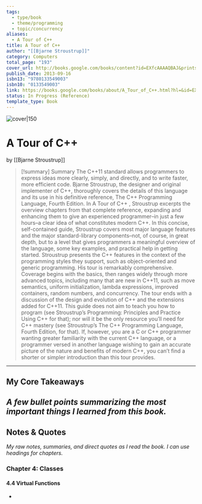 ```yaml
---
tags:
  - type/book
  - theme/programming
  - topic/concurrency
aliases:
  - A Tour of C++
title: A Tour of C++
author: "[[Bjarne Stroustrup]]"
category: Computers
total_page: "193"
cover_url: http://books.google.com/books/content?id=EXfcAAAAQBAJ&printsec=frontcover&img=1&zoom=1&edge=curl&source=gbs_api
publish_date: 2013-09-16
isbn13: "9780133549003"
isbn10: "0133549003"
link: https://books.google.com/books/about/A_Tour_of_C++.html?hl=&id=EXfcAAAAQBAJ
status: In Progress (Reference)
template_type: Book
---
```

![cover|150](http://books.google.com/books/content?id=EXfcAAAAQBAJ&printsec=frontcover&img=1&zoom=1&edge=curl&source=gbs_api)

# A Tour of C++
by [[Bjarne Stroustrup]]

> [!summary] Summary
> The C++11 standard allows programmers to express ideas more clearly, simply, and directly, and to write faster, more efficient code. Bjarne Stroustrup, the designer and original implementer of C++, thoroughly covers the details of this language and its use in his definitive reference, The C++ Programming Language, Fourth Edition. In A Tour of C++ , Stroustrup excerpts the overview chapters from that complete reference, expanding and enhancing them to give an experienced programmer–in just a few hours–a clear idea of what constitutes modern C++. In this concise, self-contained guide, Stroustrup covers most major language features and the major standard-library components–not, of course, in great depth, but to a level that gives programmers a meaningful overview of the language, some key examples, and practical help in getting started. Stroustrup presents the C++ features in the context of the programming styles they support, such as object-oriented and generic programming. His tour is remarkably comprehensive. Coverage begins with the basics, then ranges widely through more advanced topics, including many that are new in C++11, such as move semantics, uniform initialization, lambda expressions, improved containers, random numbers, and concurrency. The tour ends with a discussion of the design and evolution of C++ and the extensions added for C++11. This guide does not aim to teach you how to program (see Stroustrup’s Programming: Principles and Practice Using C++ for that); nor will it be the only resource you’ll need for C++ mastery (see Stroustrup’s The C++ Programming Language, Fourth Edition, for that). If, however, you are a C or C++ programmer wanting greater familiarity with the current C++ language, or a programmer versed in another language wishing to gain an accurate picture of the nature and benefits of modern C++, you can’t find a shorter or simpler introduction than this tour provides.

---

## My Core Takeaways
_A few bullet points summarizing the most important things I learned from this book._
- 

## Notes & Quotes
_My raw notes, summaries, and direct quotes as I read the book. I can use headings for chapters._

### Chapter 4: Classes
#### 4.4 Virtual Functions
- 